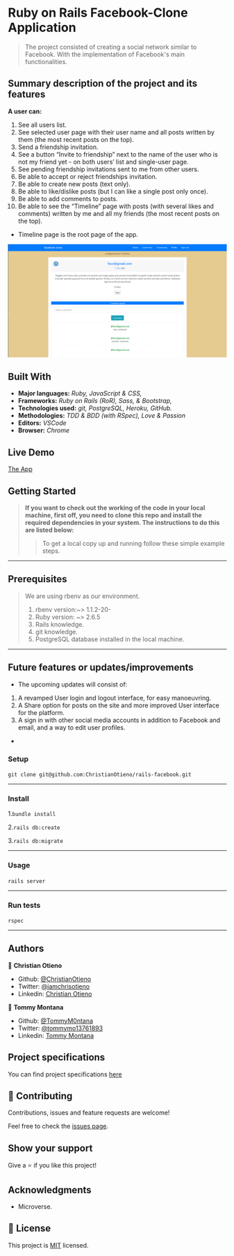 # Ruby on Rails Facebook-Clone Application

> The project consisted of creating a social network similar to Facebook. With the implementation of Facebook's main functionalities.

## Summary description of the project and its features
**A user can:**
1. See all users list.
2. See selected user page with their user name and all posts written by them (the most recent posts on the top).
3. Send a friendship invitation.
4. See a button “Invite to friendship” next to the name of the user who is not my friend yet - on both users’ list and single-user page.
5. See pending friendship invitations sent to me from other users.
6. Be able to accept or reject friendships invitation.
7. Be able to create new posts (text only).
8. Be able to like/dislike posts (but I can like a single post only once).
9. Be able to add comments to posts.
10. Be able to see the “Timeline” page with posts (with several likes and comments) written by me and all my friends (the most recent posts on the top).

- Timeline page is the root page of the app.

![screenshot](./app/assets/images/facebookclone-pic.png)



## Built With

- **Major languages:** *Ruby, JavaScript & CSS,*
- **Frameworks:** *Ruby on Rails (RoR), Sass, & Bootstrap,*
- **Technologies used:** *git, PostgreSQL, Heroku, GitHub.*
- **Methodologies:** *TDD & BDD (with RSpec), Love & Passion*
- **Editors:** *VSCode*
- **Browser:** *Chrome*

## Live Demo

[The App](https://afternoon-fortress-90229.herokuapp.com/)

## Getting Started

> **If you want to check out the working of the code in your local machine, first off, you need to clone this repo and install the required dependencies in your system. The instructions to do this are listed below:**
>> To get a local copy up and running follow these simple example steps.
***

## Prerequisites

>We are using rbenv as our environment.
> 1. rbenv version:~> 1.1.2-20-
> 2. Ruby version: ~> 2.6.5
> 3. Rails knowledge.
> 4. git knowledge.
> 5. PostgreSQL database installed in the local machine.

***
## Future features or updates/improvements
- The upcoming updates will consist of:
1. A revamped User login and logout interface, for easy manoeuvring.
2. A Share option for posts on the site and more improved User interface for the platform.
3. A sign in with other social media accounts in addition to Facebook and email, and a way to edit user profiles. 
-
### Setup

```git clone git@github.com:ChristianOtieno/rails-facebook.git```
***

### Install

1.```bundle install```

2.```rails db:create```

3.```rails db:migrate```
***

### Usage

```rails server```
***

### Run tests

```rspec```
***

## Authors

👤 **Christian Otieno**

- Github: [@ChristianOtieno](https://github.com/ChristianOtieno)
- Twitter: [@iamchrisotieno](https://twitter.com/iamchrisotieno)
- Linkedin: [Christian Otieno](https://www.linkedin.com/in/christianotieno/)

👤 **Tommy Montana**

- Github: [@TommyM0ntana](https://github.com/TommyM0ntana)
- Twitter: [@tommymo13761893](https://twitter.com/tommymo13761893)
- Linkedin: [Tommy Montana](https://www.linkedin.com/in/tommy-h-montana/)

## Project specifications

You can find project specifications [here](https://www.theodinproject.com/courses/ruby-on-rails/lessons/final-project)

## 🤝 Contributing

Contributions, issues and feature requests are welcome!

Feel free to check the [issues page](https://github.com/ChristianOtieno/rails-facebook/issues).

## Show your support

Give a ⭐️ if you like this project!

## Acknowledgments

- Microverse.

## 📝 License

This project is [MIT](https://opensource.org/licenses/MIT) licensed.
